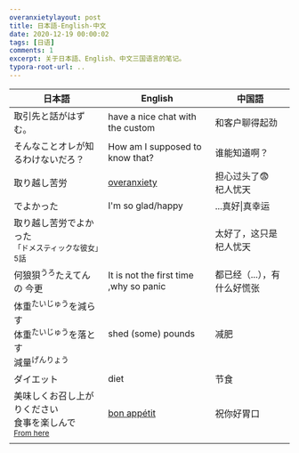 ```yaml
---
overanxietylayout: post
title: 日本語-English-中文
date: 2020-12-19 00:00:02
tags: [日语]
comments: 1
excerpt: 关于日本語、English、中文三国语言的笔记。
typora-root-url: ..
---
```


| 日本語                                                       | English                                                      | 中国語                      |
| ------------------------------------------------------------ | ------------------------------------------------------------ | --------------------------- |
| 取引先と話がはずむ。                                         | have a nice chat with the custom                             | 和客户聊得起劲              |
| そんなことオレが知るわけないだろ？                           | How am I supposed to know that?                              | 谁能知道啊？                |
| 取り越し苦労                                                 | [overanxiety](https://www.merriam-webster.com/dictionary/overanxiety) | 担心过头了😨<br />杞人忧天   |
| でよかった                                                   | I'm so glad/happy                                            | ...真好\|真幸运             |
| 取り越し苦労でよかった<br /><sub>「ドメスティックな彼女」5話</sub> |                                                              | 太好了，这只是杞人忧天      |
| 何狼狽<sup>うろ</sup>たえてんの 今更                         | It is not the first time ,why so panic                       | 都已经（...），有什么好慌张 |
| 体重<sup>たいじゅう</sup>を減らす<br />体重<sup>たいじゅう</sup>を落とす<br />減量<sup>げんりょう</sup> | shed (some) pounds                                           | 减肥                        |
| ダイエット                                                   | diet                                                         | 节食                        |
| 美味しくお召し上がりください<br />食事を楽しんで<br /><sub>[From here](https://www.bel2.jp/home/french/1.html#:~:text=%E3%81%A4%E3%81%BE%E3%82%8A%E2%80%9Cbon%20app%C3%A9tit%E2%80%9D%E3%81%AF%E3%80%8C%E3%83%9C%E3%83%8A%E3%83%9A%E3%83%86%E3%82%A3%E3%80%8D%E3%81%A8%E8%AA%AD%E3%81%BF%E3%81%BE%E3%81%99%E3%80%82&text=%E4%BB%8A%E5%9B%9E%E3%81%AE%E2%80%9Cbon%20app%C3%A9tit%E2%80%9D%E3%81%AE,%E8%89%AF%E3%81%84%E9%A3%9F%E6%AC%B2%E3%82%92%E3%80%8D%E3%81%A8%E3%81%AA%E3%82%8A%E3%81%BE%E3%81%99%E3%80%82)</sub> | [bon appétit](https://dictionary.cambridge.org/zhs/%E8%AF%8D%E5%85%B8/%E8%8B%B1%E8%AF%AD-%E6%B1%89%E8%AF%AD-%E7%B9%81%E4%BD%93/bon-appetit?q=bon+app%C3%A9tit) | 祝你好胃口                  |
|                                                              |                                                              |                             |

